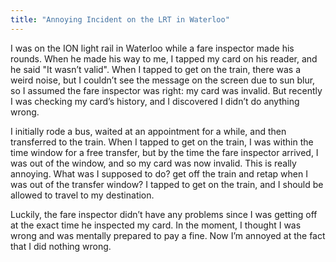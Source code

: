 ```yaml
---
title: "Annoying Incident on the LRT in Waterloo"
---
```


I was on the ION light rail in Waterloo while a fare inspector made his rounds.
When he made his way to me, I tapped my card on his reader, and he said "It
wasn’t valid". When I tapped to get on the train, there was a weird noise, but I
couldn’t see the message on the screen due to sun blur, so I assumed the fare
inspector was right: my card was invalid. But recently I was checking my card’s
history, and I discovered I didn’t do anything wrong.

I initially rode a bus, waited at an appointment for a while, and then
transferred to the train. When I tapped to get on the train, I was within the
time window for a free transfer, but by the time the fare inspector arrived, I
was out of the window, and so my card was now invalid. This is really annoying.
What was I supposed to do? get off the train and retap when I was out of the
transfer window? I tapped to get on the train, and I should be allowed to travel
to my destination.

Luckily, the fare inspector didn’t have any problems since I was getting off at
the exact time he inspected my card. In the moment, I thought I was wrong and
was mentally prepared to pay a fine. Now I’m annoyed at the fact that I did
nothing wrong.

